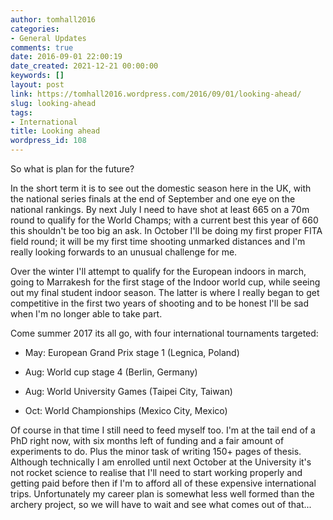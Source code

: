 ```yaml
---
author: tomhall2016
categories:
- General Updates
comments: true
date: 2016-09-01 22:00:19
date_created: 2021-12-21 00:00:00
keywords: []
layout: post
link: https://tomhall2016.wordpress.com/2016/09/01/looking-ahead/
slug: looking-ahead
tags:
- International
title: Looking ahead
wordpress_id: 108
---
```


So what is plan for the future?

In the short term it is to see out the domestic season here in the UK, with the national series finals at the end of September and one eye on the national rankings. By next July I need to have shot at least 665 on a 70m round to qualify for the World Champs; with a current best this year of 660 this shouldn't be too big an ask. In October I'll be doing my first proper FITA field round; it will be my first time shooting unmarked distances and I'm really looking forwards to an unusual challenge for me.

Over the winter I'll attempt to qualify for the European indoors in march, going to Marrakesh for the first stage of the Indoor world cup, while seeing out my final student indoor season. The latter is where I really began to get competitive in the first two years of shooting and to be honest I'll be sad when I'm no longer able to take part.

Come summer 2017 its all go, with four international tournaments targeted:



	
  * May: European Grand Prix stage 1 (Legnica, Poland)

	
  * Aug: World cup stage 4 (Berlin, Germany)

	
  * Aug: World University Games (Taipei City, Taiwan)

	
  * Oct: World Championships (Mexico City, Mexico)


Of course in that time I still need to feed myself too. I'm at the tail end of a PhD right now, with six months left of funding and a fair amount of experiments to do. Plus the minor task of writing 150+ pages of thesis. Although technically I am enrolled until next October at the University it's not rocket science to realise that I'll need to start working properly and getting paid before then if I'm to afford all of these expensive international trips. Unfortunately my career plan is somewhat less well formed than the archery project, so we will have to wait and see what comes out of that...
